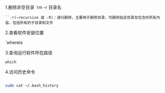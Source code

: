 1.删除非空目录 `rm -r 目录名

	``-r(–recursive 或 -R)：递归删除，主要用于删除目录，可删除指定目录及包含的所有内容，包括所有的子目录和文件
	
2.查看软件安装位置 

`whereis

3.查询运行软件所在路径

`which`

4.访问历史命令

```bash

sudo cat ~/.bash_history

```




